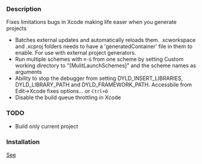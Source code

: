 ### Description

Fixes limitations bugs in Xcode making life easer when you generate projects

+ Batches external updates and automatically reloads them. .xcworkspace and .xcproj folders needs to have a 'generatedContainer' file in them to enable. For use with external project generators.
+ Run multiple schemes with `⌘-G` from one scheme by setting Custom working directory to "[MulitLaunchSchemes]" and the scheme names as arguments
+ Ability to stop the debugger from setting DYLD_INSERT_LIBRARIES, DYLD_LIBRARY_PATH and DYLD_FRAMEWORK_PATH. Accessbile from Edit->Xcode fixes options... or `Ctrl+O`
+ Disable the build queue throttling in Xcode

### TODO
+ Build only current project

### Installation

[See](../README.md)
